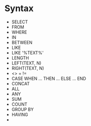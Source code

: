 # Syntax

- SELECT
- FROM
- WHERE
- IN
- BETWEEN
- LIKE
- LIKE '%TEXT%'
- LENGTH
- LEFT(TEXT, N)
- RIGHT(TEXT, N)
- <> = !=
- CASE WHEN ... THEN ... ELSE ... END
- CONCAT
- ALL
- ANY
- SUM
- COUNT
- GROUP BY
- HAVING
- 
